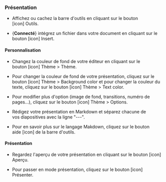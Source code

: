
### Présentation

- Affichez ou cachez la barre d'outils en cliquant sur le bouton [icon] Outils.

- {**Connecté**} intégrez un fichier dans votre document en cliquant sur le bouton [icon] Insert.

#### Personnalisation

- Changez la couleur de fond de votre éditeur en cliquant sur le bouton [icon] Thème > Thème.

- Pour changer la couleur de fond de votre présentation, cliquez sur le bouton [icon] Thème > Background color et pour changer la couleur du texte, cliquez sur le bouton [icon] Thème > Text color.

- Pour modifier plus d'option (image de fond, transitions, numéro de pages...), cliquez sur le bouton [icon] Thème > Options.

- Rédigez votre présentation en Markdown et séparez chacune de vos diapositives avec la ligne "---".

- Pour en savoir plus sur le langage Makdown, cliquez sur le bouton aide [icon] de la barre d'outils.

#### Présentation

- Regardez l'aperçu de votre présentation en cliquant sur le bouton [icon] Aperçu.

- Pour passer en mode présentation, cliquez sur le bouton [icon] Présenter.


